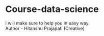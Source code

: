 # Course-data-science
I will make sure to help you in easy way.
<br>
Author - Hitanshu Prajapati (Creative)
